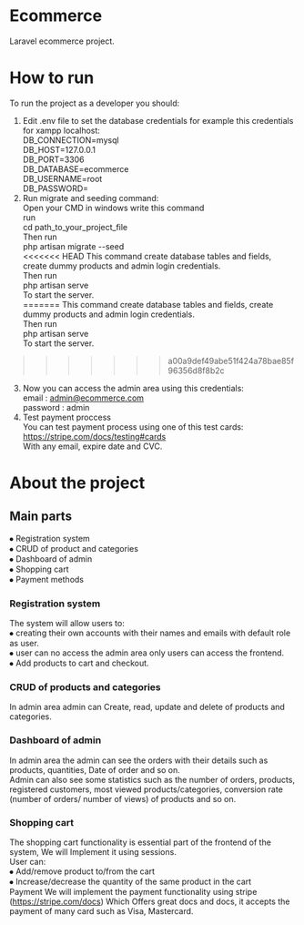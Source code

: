 # Ecommerce
Laravel ecommerce project.
# How to run  
To run the project as a developer you should:  
1. Edit .env file to set the database credentials for example this credentials for xampp localhost:  
  DB_CONNECTION=mysql  
  DB_HOST=127.0.0.1  
  DB_PORT=3306  
  DB_DATABASE=ecommerce  
  DB_USERNAME=root  
  DB_PASSWORD=  
2. Run migrate and seeding command:   
  Open your CMD in windows write this command  
  run  
  cd path_to_your_project_file  
  Then run  
  php artisan migrate --seed  
<<<<<<< HEAD
  This command create database tables and fields, create dummy products and admin login credentials.  
  Then run  
  php artisan serve  
  To start the server.  
=======
  This command create database tables and fields, create dummy products and admin login credentials.   
  Then run  
  php artisan serve  
  To start the server.
>>>>>>> a00a9def49abe51f424a78bae85f96356d8f8b2c
3. Now you can access the admin area using this credentials:  
  email : admin@ecommerce.com  
  password : admin  
4. Test payment proccess  
  You can test payment process using one of this test cards:  
  https://stripe.com/docs/testing#cards  
  With any email, expire date and CVC.
# About the project
## Main parts  
  ⦁	Registration system  
  ⦁	CRUD of product and categories  
  ⦁	Dashboard of admin  
  ⦁	Shopping cart  
  ⦁	Payment methods  
### Registration system  
The system will allow users to:  
  ⦁	creating their own accounts with their names and emails with default role as user.  
  ⦁	user can no access the admin area only users can access the frontend.  
  ⦁	Add products to cart and checkout.  
### CRUD of products and categories  
In admin area admin can Create, read, update and delete of products and categories.  
### Dashboard of admin  
In admin area the admin can see the orders with their details such as products, quantities, Date of order and so on.  
Admin can also see some statistics such as the number of orders, products, registered customers, most viewed products/categories, conversion rate (number of orders/ number of views) of products and so on.  
### Shopping cart  
The shopping cart functionality is essential part of the frontend of the system, We will Implement it using sessions.   
User can:   
  ⦁	Add/remove product to/from the cart  
  ⦁	Increase/decrease the quantity of the same product in the cart  
Payment
We will implement the payment functionality using stripe (https://stripe.com/docs) Which Offers great docs and docs, it accepts the payment of many card such as Visa, Mastercard.  
